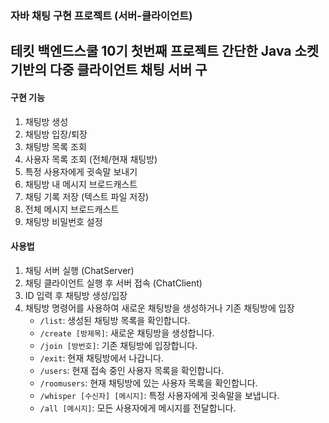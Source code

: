 ### 자바 채팅 구현 프로젝트 (서버-클라이언트)

테킷 백엔드스쿨 10기 첫번째 프로젝트
간단한 Java 소켓 기반의 다중 클라이언트 채팅 서버 구
-----
#### 구현 기능
1. 채팅방 생성
2. 채팅방 입장/퇴장 
3. 채팅방 목록 조회
4. 사용자 목록 조회 (전체/현재 채팅방)
5. 특정 사용자에게 귓속말 보내기
6. 채팅방 내 메시지 브로드캐스트
7. 채팅 기록 저장 (텍스트 파일 저장)
8. 전체 메시지 브로드캐스트
9. 채팅방 비밀번호 설정

#### 사용법
1. 채팅 서버 실행 (ChatServer)
2. 채팅 클라이언트 실행 후 서버 접속 (ChatClient)
3. ID 입력 후 채팅방 생성/입장
4. 채팅방 명령어를 사용하여 새로운 채팅방을 생성하거나 기존 채팅방에 입장
    - `/list`: 생성된 채팅방 목록을 확인합니다.
    - `/create [방제목]`: 새로운 채팅방을 생성합니다.
    - `/join [방번호]`: 기존 채팅방에 입장합니다.
    - `/exit`: 현재 채팅방에서 나갑니다.
    - `/users`: 현재 접속 중인 사용자 목록을 확인합니다.
    - `/roomusers`: 현재 채팅방에 있는 사용자 목록을 확인합니다.
    - `/whisper [수신자] [메시지]`: 특정 사용자에게 귓속말을 보냅니다.
    - `/all [메시지]`: 모든 사용자에게 메시지를 전달합니다.

